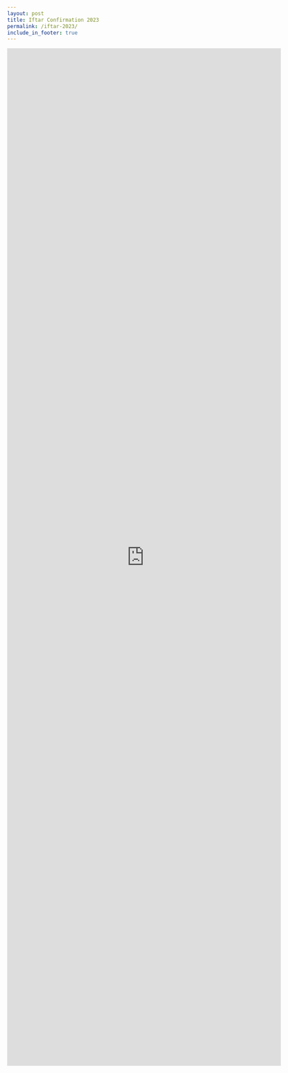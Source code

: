 ```yaml
---
layout: post
title: Iftar Confirmation 2023
permalink: /iftar-2023/
include_in_footer: true
---
```



<iframe src="https://docs.google.com/forms/d/e/1FAIpQLSe7MMeHKGEvVzJ9wG1Z4HHsyCalN_bZAk2TyuZ92s83Ei7LXw/viewform?embedded=true" width="640" height="2373" frameborder="0" marginheight="0" marginwidth="0">Loading…</iframe>
